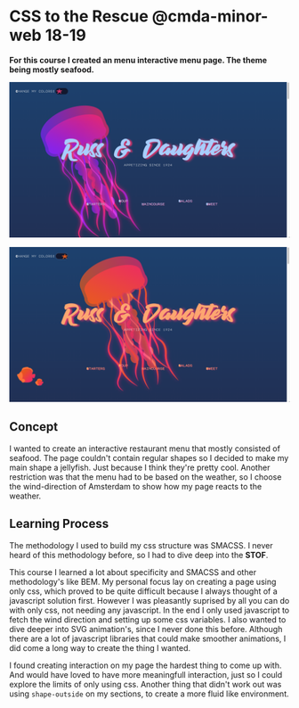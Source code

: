 # CSS to the Rescue @cmda-minor-web 18-19

**For this course I created an menu interactive menu page. The theme being mostly seafood.**

![Front-page](./docs/blue.png)

![Front-page](./docs/orange.png)

## Concept

I wanted to create an interactive restaurant menu that mostly consisted of seafood. The page couldn't contain regular shapes so I decided to make my main shape a jellyfish. Just because I think they're pretty cool. Another restriction was that the menu had to be based on the weather, so I choose the wind-direction of Amsterdam to show how my page reacts to the weather. 


## Learning Process 

The methodology I used to build my css structure was SMACSS. I never heard of this methodology before, so I had to dive deep into the **STOF**. 

This course I learned a lot about specificity and SMACSS and other methodology's like BEM. My personal focus lay on creating a page using only css, which proved to be quite difficult because I always thought of a javascript solution first. However I was pleasantly suprised by all you can do with only css, not needing any javascript. In the end I only used javascript to fetch the wind direction and setting up some css variables. I also wanted to dive deeper into SVG animation's, since I never done this before. Although there are a lot of javascript libraries that could make smoother animations, I did come a long way to create the thing I wanted. 

I found creating interaction on my page the hardest thing to come up with. And would have loved to have more meaningfull interaction, just so I could explore the limits of only using css. Another thing that didn't work out was using ```shape-outside``` on my sections, to create a more fluid like environment. 